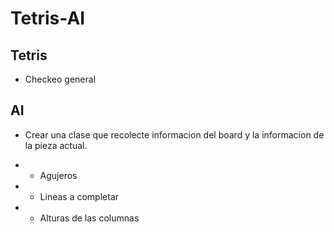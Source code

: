 # Tetris-AI

## Tetris

- Checkeo general

## AI

- Crear una clase que recolecte informacion del board y la informacion de la pieza actual.

- - Agujeros
- - Lineas a completar
- - Alturas de las columnas
